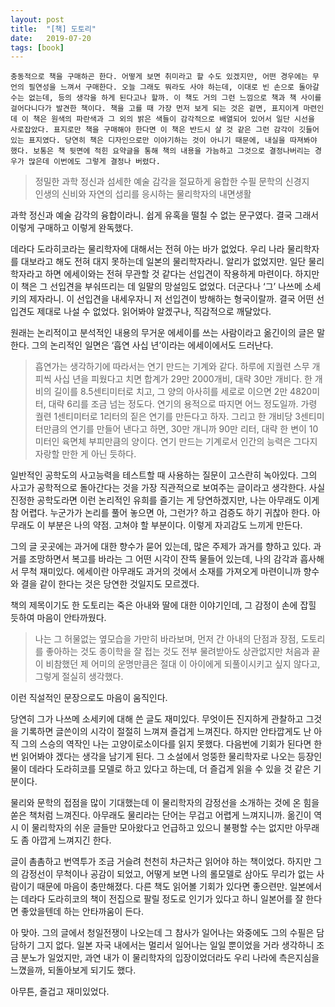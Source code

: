 ```yaml
---
layout: post
title:  "[책] 도토리"
date:   2019-07-20
tags: [book]
---
```


    충동적으로 책을 구매하곤 한다. 어떻게 보면 취미라고 할 수도 있겠지만, 어떤 경우에는 무언의 필연성을 느껴서 구매한다. 오늘 그래도 뭐라도 사야 하는데, 이대로 빈 손으로 돌아갈 수는 없는데, 등의 생각을 하게 된다고나 할까. 이 책도 거의 그런 느낌으로 책과 책 사이를 걸어다니다가 발견한 책이다. 책을 고를 때 가장 먼저 보게 되는 것은 겉면, 표지이게 마련인데 이 책은 원색의 파란색과 그 외의 밝은 색들이 감각적으로 배열되어 있어서 일단 시선을 사로잡았다. 표지로만 책을 구매해야 한다면 이 책은 반드시 살 것 같은 그런 감각이 깃들어 있는 표지였다. 당연히 책은 디자인으로만 이야기하는 것이 아니기 때문에, 내실을 따져봐야 했다. 보통은 책 뒷면에 적힌 요약글을 통해 책의 내용을 가늠하고 그것으로 결정나버리는 경우가 많은데 이번에도 그렇게 결정나 버렸다.

<blockquote>
정밀한 과학 정신과 섬세한 예술 감각을 절묘하게 융합한 수필 문학의 신경지</br>
인생의 신비와 자연의 섭리를 응시하는 물리학자의 내면생활
</blockquote>

  과학 정신과 예술 감각의 융합이라니. 쉽게 유혹을 떨칠 수 없는 문구였다. 결국 그래서 이렇게 구매하고 이렇게 완독했다.

  데라다 도라히코라는 물리학자에 대해서는 전혀 아는 바가 없었다. 우리 나라 물리학자를 대보라고 해도 전혀 대지 못하는데 일본의 물리학자라니. 알리가 없었지만. 일단 물리학자라고 하면 에세이와는 전혀 무관할 것 같다는 선입견이 작용하게 마련이다. 하지만 이 책은 그 선입견을 부숴뜨리는 데 일말의 망설임도 없었다. 더군다나 ‘그’ 나쓰메 소세키의 제자라니. 이 선입견을 내세우자니 저 선입견이 방해하는 형국이랄까. 결국 어떤 선입견도 제대로 나설 수 없었다. 읽어봐야 알겠구나, 직감적으로 깨달았다.

  원래는 논리적이고 분석적인 내용의 무거운 에세이를 쓰는 사람이라고 옮긴이의 글은 말한다. 그의 논리적인 일면은 ‘흡연 사십 년’이라는 에세이에서도 드러난다.

<blockquote>
흡연가는 생각하기에 따라서는 연기 만드는 기계와 같다. 하루에 지궐련 스무 개피씩 사십 년을 피웠다고 치면 합계가 29만 2000개비, 대략 30만 개비다. 한 개비의 길이를 8.5센티미터로 치고, 그 양의 아사히를 세로로 이으면 2만 4820미터, 대략 6리를 조금 넘는 정도다. 연기의 용적으로 따지면 어느 정도일까. 가령 궐련 1센티미터로 1리터의 짙은 연기를 만든다고 하자. 그리고 한 개비당 3센티미터만큼의 연기를 만들어 낸다고 하면, 30만 개니까 90만 리터, 대략 한 변이 10미터인 육면체 부피만큼의 양이다. 연기 만드는 기계로서 인간의 능력은 그다지 자랑할 만한 게 아닌 듯하다.
</blockquote>

  일반적인 공학도의 사고능력을 테스트할 때 사용하는 질문이 고스란히 녹아있다. 그의 사고가 공학적으로 돌아간다는 것을 가장 직관적으로 보여주는 글이라고 생각한다. 사실 진정한 공학도라면 이런 논리적인 유희를 즐기는 게 당연하겠지만, 나는 아무래도 이게 참 어렵다. 누군가가 논리를 풀어 놓으면 아, 그런가? 하고 검증도 하기 귀찮아 한다. 아무래도 이 부분은 나의 약점. 고쳐야 할 부분이다. 이렇게 자괴감도 느끼게 만든다.

  그의 글 곳곳에는 과거에 대한 향수가 묻어 있는데, 많은 주제가 과거를 향하고 있다. 과거를 조망하면서 복고를 바라는 그 어떤 시각이 잔뜩 물들어 있는데, 나의 감각과 흡사해서 무척 재미있다. 에세이란 아무래도 과거의 것에서 소재를 가져오게 마련이니까 향수와 결을 같이 한다는 것은 당연한 것일지도 모르겠다.

  책의 제목이기도 한 도토리는 죽은 아내와 딸에 대한 이야기인데, 그 감정이 손에 잡힐 듯하여 마음이 안타까웠다.

<blockquote>
나는 그 허물없는 옆모습을 가만히 바라보며, 먼저 간 아내의 단점과 장점, 도토리를 좋아하는 것도 종이학을 잘 접는 것도 전부 물려받아도 상관없지만 처음과 끝이 비참했던 제 어미의 운명만큼은 절대 이 아이에게 되풀이시키고 싶지 않다고, 그렇게 절실히 생각했다.
</blockquote>

  이런 직설적인 문장으로도 마음이 움직인다.

  당연히 그가 나쓰메 소세키에 대해 쓴 글도 재미있다. 무엇이든 진지하게 관찰하고 그것을 기록하면 글쓴이의 시각이 절절히 느껴져 즐겁게 느껴진다. 하지만 안타깝게도 난 아직 그의 스승의 역작인 나는 고양이로소이다를 읽지 못했다. 다음번에 기회가 된다면 한번 읽어봐야 겠다는 생각을 남기게 된다. 그 소설에서 엉뚱한 물리학자로 나오는 등장인물이 데라다 도라히코를 모델로 하고 있다고 하는데, 더 즐겁게 읽을 수 있을 것 같은 기분이다.

  물리와 문학의 접점을 많이 기대했는데 이 물리학자의 감정선을 소개하는 것에 온 힘을 쏟은 책처럼 느껴진다. 아무래도 물리라는 단어는 무겁고 어렵게 느껴지니까. 옮긴이 역시 이 물리학자의 쉬운 글들만 모아왔다고 언급하고 있으니 불평할 수는 없지만 아무래도 좀 아깝게 느껴지긴 한다.

  글이 촘촘하고 번역투가 조금 거슬려 천천히 차근차근 읽어야 하는 책이었다. 하지만 그의 감정선이 무척이나 공감이 되었고, 어떻게 보면 나의 롤모델로 삼아도 무리가 없는 사람이기 때문에 마음이 충만해졌다. 다른 책도 읽어볼 기회가 있다면 좋으련만. 일본에서는 데라다 도라히코의 책이 전집으로 팔릴 정도로 인기가 있다고 하니 일본어를 잘 한다면 좋았을텐데 하는 안타까움이 든다.

  아 맞아. 그의 글에서 청일전쟁이 나오는데 그 참사가 일어나는 와중에도 그의 수필은 담담하기 그지 없다. 일본 자국 내에서는 멀리서 일어나는 일일 뿐이었을 거라 생각하니 조금 분노가 일었지만, 과연 내가 이 물리학자의 입장이었더라도 우리 나라에 측은지심을 느꼈을까, 되돌아보게 되기도 했다.

  아무튼, 즐겁고 재미있었다.